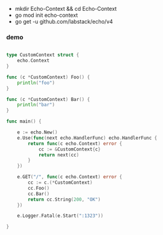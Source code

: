 - mkdir Echo-Context && cd Echo-Context
- go mod init echo-context
- go get -u github.com/labstack/echo/v4

### demo

```go

type CustomContext struct {
	echo.Context
}

func (c *CustomContext) Foo() {
	println("foo")
}

func (c *CustomContext) Bar() {
	println("bar")
}

func main() {

	e := echo.New()
	e.Use(func(next echo.HandlerFunc) echo.HandlerFunc {
		return func(c echo.Context) error {
			cc := &CustomContext{c}
			return next(cc)
		}
	})

	e.GET("/", func(c echo.Context) error {
		cc := c.(*CustomContext)
		cc.Foo()
		cc.Bar()
		return cc.String(200, "OK")
	})

	e.Logger.Fatal(e.Start(":1323"))

}

```